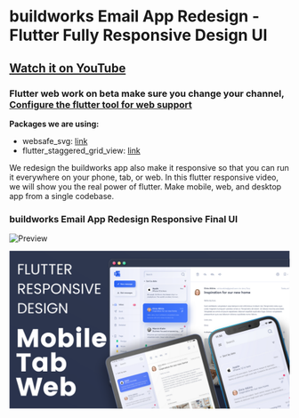 # buildworks Email App Redesign - Flutter Fully Responsive Design UI

## [Watch it on YouTube](https://youtu.be/0mp-Ok00WZE)

### Flutter web work on beta make sure you change your channel, [Configure the flutter tool for web support](https://flutter.dev/docs/get-started/web)

**Packages we are using:**

- websafe_svg: [link](https://pub.dev/packages/websafe_svg)
- flutter_staggered_grid_view: [link](https://pub.dev/packages/flutter_staggered_grid_view)

We redesign the buildworks app also make it responsive so that you can run it everywhere on your phone, tab, or web. In this flutter responsive video, we will show you the real power of flutter. Make mobile, web, and desktop app from a single codebase.

### buildworks Email App Redesign Responsive Final UI

![Preview](/gif.gif)

![App UI](/ui.png)
